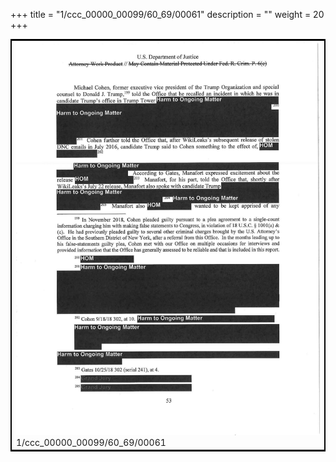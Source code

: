 +++
title = "1/ccc_00000_00099/60_69/00061"
description = ""
weight = 20
+++

<table style="border:2px solid black;max-width:800px;max-height:800px;" 
><tr><td>
<img class="center-fit-jpg"
src="/jpg_/jpg_mueller_report_searchable_061.jpg">
1/ccc_00000_00099/60_69/00061
</img></td></tr></table>
